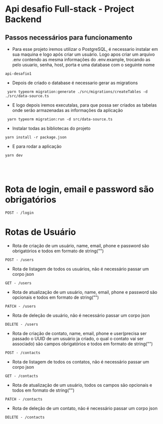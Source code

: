 # Api desafio Full-stack - Project Backend

## Passos necessários para funcionamento

-   Para esse projeto iremos utilizar o PostgreSQL, é necessario instalar em sua maquina e logo após criar um usuário. Logo apos criar um arquivo .env contendo as mesma informações do .env.example, trocando as pelo usuario, senha, host, porta e uma database com o seguinte nome

```shell
api-desafio1
```

-   Depois de criado o database é necessario gerar as migrations

```shell
 yarn typeorm migration:generate ./src/migrations/createTables -d ./src/data-source.ts
```

-   E logo depois iremos executalas, para que possa ser criados as tabelas onde serão armazenadas as informações da aplicação

```shell
 yarn typeorm migration:run -d src/data-source.ts
```

-   Instalar todas as bibliotecas do projeto

```shell
yarn install -r package.json
```

-   E para rodar a aplicação

```shell
yarn dev
```

<br>
<br>

# Rota de login, email e password são obrigatórios

```shell
POST - /login
```

# Rotas de Usuário

-   Rota de criação de um usuário, name, email, phone e password são obrigatórios e todos em formato de string("")

```shell
POST - /users
```

-   Rota de listagem de todos os usuários, não é necessário passar um corpo json

```shell
GET - /users
```

-   Rota de atualização de um usuário, name, email, phone e password são opcionais e todos em formato de string("")

```shell
PATCH - /users
```

-   Rota de deleção de usuário, não é necessário passar um corpo json

```shell
DELETE - /users
```

-   Rota de criação de contato, name, email, phone e user(precisa ser passado o UUID de um usuário ja criado, o qual o contato vai ser associado) são campos obrigatórios e todos em formato de string("")

```shell
POST - /contacts
```

-   Rota de listagem de todos os contatos, não é necessário passar um corpo json

```shell
GET - /contacts
```

-   Rota de atualização de um usuário, todos os campos são opcionais e todos em formato de string("")

```shell
PATCH - /contacts
```

-   Rota de deleção de um contato, não é necessário passar um corpo json

```shell
DELETE - /contacts
```
